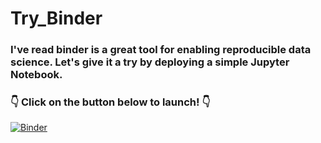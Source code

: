 # Try_Binder

### I've read binder is a great tool for enabling reproducible data science. Let's give it a try by deploying a simple Jupyter Notebook.

### :point_down: Click on the button below to launch! :point_down:

[![Binder](https://mybinder.org/badge_logo.svg)](https://mybinder.org/v2/gh/EricKeenan/Try_Binder/master) 
